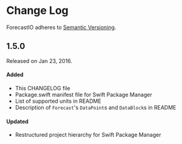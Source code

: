 # Change Log

ForecastIO adheres to [Semantic Versioning](http://semver.org/).

## 1.5.0

Released on Jan 23, 2016.

#### Added
- This CHANGELOG file
- Package.swift manifest file for Swift Package Manager
- List of supported units in README
- Description of `Forecast`'s `DataPoint`s and `DataBlock`s in README

#### Updated
- Restructured project hierarchy for Swift Package Manager
